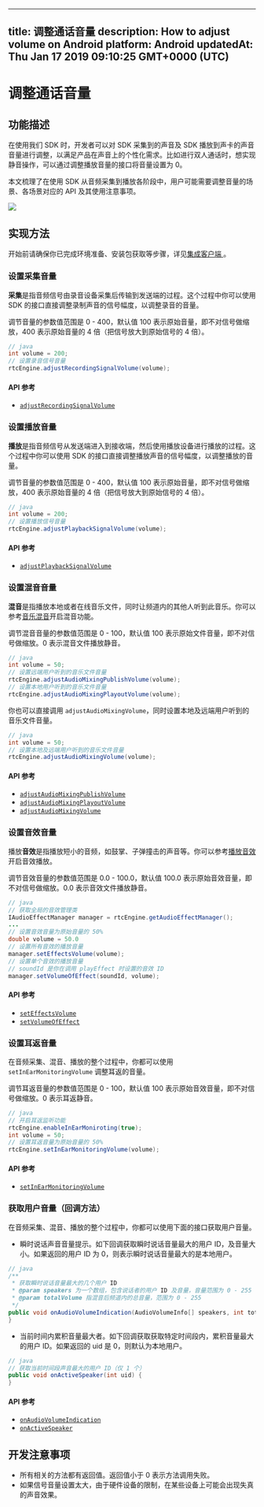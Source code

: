 
---
title: 调整通话音量
description: How to adjust volume on Android
platform: Android
updatedAt: Thu Jan 17 2019 09:10:25 GMT+0000 (UTC)
---
# 调整通话音量
## 功能描述

 在使用我们 SDK 时，开发者可以对 SDK 采集到的声音及 SDK 播放到声卡的声音音量进行调整，以满足产品在声音上的个性化需求。比如进行双人通话时，想实现静音操作，可以通过调整播放音量的接口将音量设置为 0。



本文梳理了在使用 SDK 从音频采集到播放各阶段中，用户可能需要调整音量的场景、各场景对应的 API 及其使用注意事项。

![](https://web-cdn.agora.io/docs-files/1545991278347)
## 实现方法
开始前请确保你已完成环境准备、安装包获取等步骤，详见[集成客户端 ](../../cn/Interactive%20Broadcast/android_video.md)。

### 设置采集音量
**采集**是指音频信号由录音设备采集后传输到发送端的过程。这个过程中你可以使用 SDK 的接口直接调整录制声音的信号幅度，以调整录音的音量。

调节音量的参数值范围是 0 - 400，默认值 100 表示原始音量，即不对信号做缩放，400 表示原始音量的 4 倍（把信号放大到原始信号的 4 倍）。

```java
// java
int volume = 200;
// 设置录音信号音量
rtcEngine.adjustRecordingSignalVolume(volume);
```

#### API 参考

- [`adjustRecordingSignalVolume`](https://docs.agora.io/cn/Interactive%20Broadcast/API%20Reference/java/classio_1_1agora_1_1rtc_1_1_rtc_engine.html#af3747f72256eb683feadbca2b742bd05)

### 设置播放音量
**播放**是指音频信号从发送端进入到接收端，然后使用播放设备进行播放的过程。这个过程中你可以使用 SDK 的接口直接调整播放声音的信号幅度，以调整播放的音量。

调节音量的参数值范围是 0 - 400，默认值 100 表示原始音量，即不对信号做缩放，400 表示原始音量的 4 倍（把信号放大到原始信号的 4 倍）。

```java
// java
int volume = 200;
// 设置播放信号音量
rtcEngine.adjustPlaybackSignalVolume(volume);
```

#### API 参考
- [`adjustPlaybackSignalVolume`](https://docs.agora.io/cn/Interactive%20Broadcast/API%20Reference/java/classio_1_1agora_1_1rtc_1_1_rtc_engine.html#af7d7f10fc96db2febb9c2590891d071b)

### 设置混音音量
**混音**是指播放本地或者在线音乐文件，同时让频道内的其他人听到此音乐。你可以参考[音乐混音](../../cn/Interactive%20Broadcast/effect_mixing_android.md)开启混音功能。

调节混音音量的参数值范围是 0 - 100，默认值 100 表示原始文件音量，即不对信号做缩放。0 表示混音文件播放静音。

```java
// java
int volume = 50;
// 设置远端用户听到的音乐文件音量
rtcEngine.adjustAudioMixingPublishVolume(volume);
// 设置本地用户听到的音乐文件音量
rtcEngine.adjustAudioMixingPlayoutVolume(volume);
```

你也可以直接调用 `adjustAudioMixingVolume`，同时设置本地及远端用户听到的音乐文件音量。

```java
// java
int volume = 50;
// 设置本地及远端用户听到的音乐文件音量
rtcEngine.adjustAudioMixingVolume(volume);
```

#### API 参考
- [`adjustAudioMixingPublishVolume`](https://docs.agora.io/cn/Interactive%20Broadcast/API%20Reference/java/classio_1_1agora_1_1rtc_1_1_rtc_engine.html#a16c4dc66d9c43eef9bee7afc86762c00)
- [`adjustAudioMixingPlayoutVolume`](https://docs.agora.io/cn/Interactive%20Broadcast/API%20Reference/java/classio_1_1agora_1_1rtc_1_1_rtc_engine.html#a0308c6bc82af433ae8340e0b3cd228c9)
- [`adjustAudioMixingVolume`](https://docs.agora.io/cn/Interactive%20Broadcast/API%20Reference/java/classio_1_1agora_1_1rtc_1_1_rtc_engine.html#a13c5737248d5a5abf6e8eb3130aba65a)

### 设置音效音量
播放**音效**是指播放短小的音频，如鼓掌、子弹撞击的声音等。你可以参考[播放音效](../../cn/Interactive%20Broadcast/effect_mixing_android.md)开启音效播放。

调节音效音量的参数值范围是 0.0 - 100.0，默认值 100.0 表示原始音效音量，即不对信号做缩放。0.0 表示音效文件播放静音。

```java
// java
// 获取全局的音效管理类
IAudioEffectManager manager = rtcEngine.getAudioEffectManager();
...
// 设置音效音量为原始音量的 50%
double volume = 50.0
// 设置所有音效的播放音量
manager.setEffectsVolume(volume);
// 设置单个音效的播放音量
// soundId 是你在调用 playEffect 时设置的音效 ID
manager.setVolumeOfEffect(soundId, volume);
```

#### API 参考
- [`setEffectsVolume`](https://docs.agora.io/cn/Interactive%20Broadcast/API%20Reference/java/interfaceio_1_1agora_1_1rtc_1_1_i_audio_effect_manager.html#ab758558563b3dd70771e5d44ba1a96f3)
- [`setVolumeOfEffect`](https://docs.agora.io/cn/Interactive%20Broadcast/API%20Reference/java/interfaceio_1_1agora_1_1rtc_1_1_i_audio_effect_manager.html#afcd8cd6d733703c0ba153b8e1ac81ec0)

### 设置耳返音量
在音频采集、混音、播放的整个过程中，你都可以使用 `setInEarMonitoringVolume` 调整耳返的音量。

调节耳返音量的参数值范围是 0 - 100，默认值 100 表示原始音效音量，即不对信号做缩放。0 表示耳返静音。

```java
// java
// 开启耳返监听功能
rtcEngine.enableInEarMoniroting(true);
int volume = 50;
// 设置耳返音量为原始音量的 50%
rtcEngine.setInEarMonitoringVolume(volume);
```

#### API 参考
- [`setInEarMonitoringVolume`](https://docs.agora.io/cn/Interactive%20Broadcast/API%20Reference/java/classio_1_1agora_1_1rtc_1_1_rtc_engine.html#af71afdf140660b10c4fb0c40029c432d)

### 获取用户音量（回调方法）

在音频采集、混音、播放的整个过程中，你都可以使用下面的接口获取用户音量。

- 瞬时说话声音音量提示。如下回调获取瞬时说话音量最大的用户 ID，及音量大小。如果返回的用户 ID 为 0，则表示瞬时说话音量最大的是本地用户。
	
```java
// java
/**
 * 获取瞬时说话音量最大的几个用户 ID
 * @param speakers 为一个数组，包含说话者的用户 ID 及音量，音量范围为 0 - 255
 * @param totalVolume 指混音后频道内的总音量，范围为 0 - 255
 */
public void onAudioVolumeIndication(AudioVolumeInfo[] speakers, int totalVolume) {
}
```

- 当前时间内累积音量最大者。如下回调获取获取特定时间段内，累积音量最大的用户 ID。如果返回的 uid 是 0，则默认为本地用户。
	
```java
// java
// 获取当前时间段声音最大的用户 ID（仅 1 个）
public void onActiveSpeaker(int uid) {
}
```

#### API 参考
- [`onAudioVolumeIndication`](https://docs.agora.io/cn/Interactive%20Broadcast/API%20Reference/java/classio_1_1agora_1_1rtc_1_1_i_rtc_engine_event_handler.html#a4d37f2b4d569fa787bb8c0e3ae8cd424)
- [`onActiveSpeaker`](https://docs.agora.io/cn/Interactive%20Broadcast/API%20Reference/java/classio_1_1agora_1_1rtc_1_1_i_rtc_engine_event_handler.html#a895e965178d808f9d33b387ab3e50300)


## 开发注意事项

- 所有相关的方法都有返回值。返回值小于 0 表示方法调用失败。
- 如果信号音量设置太大，由于硬件设备的限制，在某些设备上可能会出现失真的声音效果。
